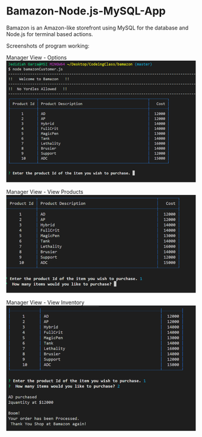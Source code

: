 # Bamazon-Node.js-MySQL-App
Bamazon is an Amazon-like storefront using MySQL for the database and Node.js for terminal based actions.

Screenshots of program working:

Manager View - Options
![Manager View - Options](./images/pic1.PNG)

Manager View - View Products
![Manager View - View Products](./images/pic2.PNG)

Manager View - View Inventory
![Manager View - View Inventory](./images/pic3.PNG)